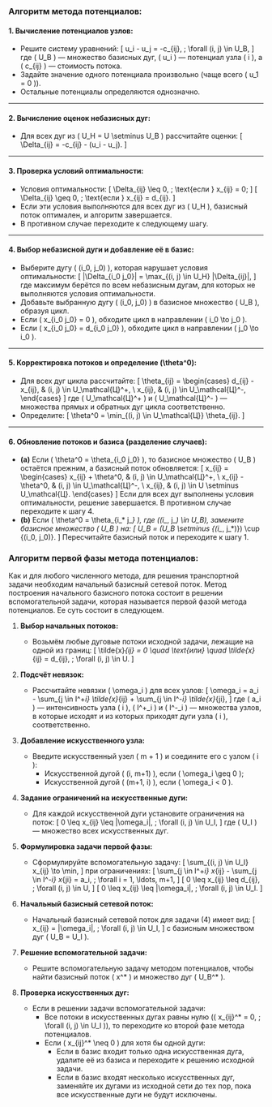 ### Алгоритм метода потенциалов:

#### **1. Вычисление потенциалов узлов:**
   - Решите систему уравнений:
     \[
     u_i - u_j = -c_{ij}, \; \forall (i, j) \in U_B,
     \]
     где \( U_B \) — множество базисных дуг, \( u_i \) — потенциал узла \( i \), а \( c_{ij} \) — стоимость потока.
   - Задайте значение одного потенциала произвольно (чаще всего \( u_1 = 0 \)).
   - Остальные потенциалы определяются однозначно.

---

#### **2. Вычисление оценок небазисных дуг:**
   - Для всех дуг из \( U_H = U \setminus U_B \) рассчитайте оценки:
     \[
     \Delta_{ij} = -c_{ij} - (u_i - u_j).
     \]

---

#### **3. Проверка условий оптимальности:**
   - Условия оптимальности:
     \[
     \Delta_{ij} \leq 0, \; \text{если } x_{ij} = 0;
     \]
     \[
     \Delta_{ij} \geq 0, \; \text{если } x_{ij} = d_{ij}.
     \]
   - Если эти условия выполняются для всех дуг из \( U_H \), базисный поток оптимален, и алгоритм завершается.
   - В противном случае переходите к следующему шагу.

---

#### **4. Выбор небазисной дуги и добавление её в базис:**
   - Выберите дугу \( (i_0, j_0) \), которая нарушает условия оптимальности:
     \[
     |\Delta_{i_0 j_0}| = \max_{(i, j) \in U_H} |\Delta_{ij}|,
     \]
     где максимум берётся по всем небазисным дугам, для которых не выполняются условия оптимальности.
   - Добавьте выбранную дугу \( (i_0, j_0) \) в базисное множество \( U_B \), образуя цикл.
   - Если \( x_{i_0 j_0} = 0 \), обходите цикл в направлении \( i_0 \to j_0 \).
   - Если \( x_{i_0 j_0} = d_{i_0 j_0} \), обходите цикл в направлении \( j_0 \to i_0 \).

---

#### **5. Корректировка потоков и определение \(\theta^0\):**
   - Для всех дуг цикла рассчитайте:
     \[
     \theta_{ij} =
     \begin{cases}
     d_{ij} - x_{ij}, & (i, j) \in U_\mathcal{Ц}^+, \\
     x_{ij}, & (i, j) \in U_\mathcal{Ц}^-,
     \end{cases}
     \]
     где \( U_\mathcal{Ц}^+ \) и \( U_\mathcal{Ц}^- \) — множества прямых и обратных дуг цикла соответственно.
   - Определите:
     \[
     \theta^0 = \min_{(i, j) \in U_\mathcal{Ц}} \theta_{ij}.
     \]

---

#### **6. Обновление потоков и базиса (разделение случаев):**
   - **(a)** Если \( \theta^0 = \theta_{i_0 j_0} \), то базисное множество \( U_B \) остаётся прежним, а базисный поток обновляется:
     \[
     x_{ij} =
     \begin{cases}
     x_{ij} + \theta^0, & (i, j) \in U_\mathcal{Ц}^+, \\
     x_{ij} - \theta^0, & (i, j) \in U_\mathcal{Ц}^-, \\
     x_{ij}, & (i, j) \in U \setminus U_\mathcal{Ц}.
     \end{cases}
     \]
     Если для всех дуг выполнены условия оптимальности, решение завершается. В противном случае переходите к шагу 4.
   - **(b)** Если \( \theta^0 = \theta_{i_* j_*} \), где \((i_*, j_*) \in U_B\), замените базисное множество \( U_B \) на:
     \[
     U_B = (U_B \setminus \{(i_*, j_*)\}) \cup \{(i_0, j_0)\}.
     \]
     Пересчитайте базисный поток и переходите к шагу 1.

### Алгоритм первой фазы метода потенциалов:
Как и для любого численного метода, для решения транспортной задачи
необходим начальный базисный сетевой поток.
Метод построения начального базисного потока состоит в решении
вспомогательной задачи, которая называется первой фазой метода
потенциалов. Ее суть состоит в следующем.
1. **Выбор начальных потоков:**
   - Возьмём любые дуговые потоки исходной задачи, лежащие на одной из границ:
     \[
     \tilde{x}_{ij} = 0 \quad \text{или} \quad \tilde{x}_{ij} = d_{ij}, \; \forall (i, j) \in U.
     \]

2. **Подсчёт невязок:**
   - Рассчитайте невязки \( \omega_i \) для всех узлов:
     \[
     \omega_i = a_i - \sum_{j \in I^+_i} \tilde{x}_{ij} + \sum_{j \in I^-_i} \tilde{x}_{ji},
     \]
     где \( a_i \) — интенсивность узла \( i \), \( I^+_i \) и \( I^-_i \) — множества узлов, в которые исходят и из которых приходят дуги узла \( i \), соответственно.

3. **Добавление искусственного узла:**
   - Введите искусственный узел \( m + 1 \) и соедините его с узлом \( i \):
     - Искусственной дугой \( (i, m+1) \), если \( \omega_i \geq 0 \);
     - Искусственной дугой \( (m+1, i) \), если \( \omega_i < 0 \).

4. **Задание ограничений на искусственные дуги:**
   - Для каждой искусственной дуги установите ограничения на поток:
     \[
     0 \leq x_{ij} \leq |\omega_i|, \; \forall (i, j) \in U_I,
     \]
     где \( U_I \) — множество всех искусственных дуг.

5. **Формулировка задачи первой фазы:**
   - Сформулируйте вспомогательную задачу:
     \[
     \sum_{(i, j) \in U_I} x_{ij} \to \min,
     \]
     при ограничениях:
     \[
     \sum_{j \in I^+_i} x_{ij} - \sum_{j \in I^-_i} x_{ji} = a_i, \; \forall i = 1, \ldots, m+1,
     \]
     \[
     0 \leq x_{ij} \leq d_{ij}, \; \forall (i, j) \in U,
     \]
     \[
     0 \leq x_{ij} \leq |\omega_i|, \; \forall (i, j) \in U_I.
     \]

6. **Начальный базисный сетевой поток:**
   - Начальный базисный сетевой поток для задачи (4) имеет вид:
     \[
     x_{ij} = |\omega_i|, \; \forall (i, j) \in U_I,
     \]
     с базисным множеством дуг \( U_B = U_I \).

7. **Решение вспомогательной задачи:**
   - Решите вспомогательную задачу методом потенциалов, чтобы найти базисный поток \( x^* \) и множество дуг \( U_B^* \).

8. **Проверка искусственных дуг:**
   - Если в решении задачи вспомогательной задачи:
     - Все потоки в искусственных дугах равны нулю (\( x_{ij}^* = 0, \; \forall (i, j) \in U_I \)), то переходите ко второй фазе метода потенциалов.
     - Если \( x_{ij}^* \neq 0 \) для хотя бы одной дуги:
       - Если в базис входит только одна искусственная дуга, удалите её из базиса и переходите к решению исходной задачи.
       - Если в базис входят несколько искусственных дуг, заменяйте их дугами из исходной сети до тех пор, пока все искусственные дуги не будут исключены.